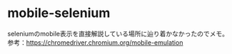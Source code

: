 # mobile-selenium

seleniumのmobile表示を直接解説している場所に辿り着かなかったのでメモ。
参考：https://chromedriver.chromium.org/mobile-emulation
